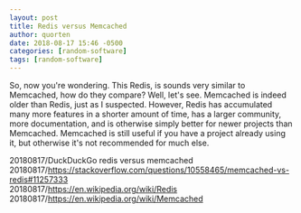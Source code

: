 ```yaml
---
layout: post
title: Redis versus Memcached
author: quorten
date: 2018-08-17 15:46 -0500
categories: [random-software]
tags: [random-software]
---
```


So, now you're wondering.  This Redis, is sounds very similar to
Memcached, how do they compare?  Well, let's see.  Memcached is indeed
older than Redis, just as I suspected.  However, Redis has accumulated
many more features in a shorter amount of time, has a larger
community, more documentation, and is otherwise simply better for
newer projects than Memcached.  Memcached is still useful if you have
a project already using it, but otherwise it's not recommended for
much else.

20180817/DuckDuckGo redis versus memcached  
20180817/https://stackoverflow.com/questions/10558465/memcached-vs-redis#11257333  
20180817/https://en.wikipedia.org/wiki/Redis  
20180817/https://en.wikipedia.org/wiki/Memcached
